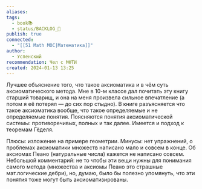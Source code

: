 ```yaml
---
aliases: 
tags:
  - book📚
  - status/BACKLOG_🌰
publish: true
connected:
  - "[[51 Math MOC|Математика]]"
author:
  - Успенский
recommendation: Чел с МФТИ
created: 2024-01-13 13:25
---
```


Лучшее объяснение того, что такое аксиоматика и в чём суть аксиоматического метода. Мне в 10-м классе дал почитать эту книгу старший товарищ, и она на меня произвела сильное впечатление (а потом я её потерял — до сих пор стыдно). В книге разъясняется что такое аксиоматика вообще, что такое определяемые и не определяемые понятия. Поясняются понятия аксиоматической системы: противоречивых, полных и так далее. Имеется и подход к теоремам Гёделя.

  
Плюсы: изложение на примере геометрии. Минусы: нет упражнений, о проблемах аксиоматики множеств написано мало и совсем в конце. Об аксиомах Пеано (натуральные числа) кажется не написано совсем. Небольшой комментарий: не то чтобы эти вещи нужны для понимания самого метода (множества и аксиомы Пеано это страшные мат.логические дебри), но, думаю, было бы полезно упомянуть, что эти понятия тоже могут быть аксиоматизированы.